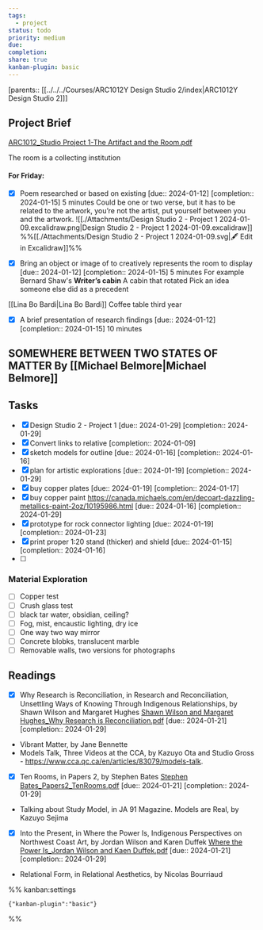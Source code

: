 ```yaml
---
tags:
  - project
status: todo
priority: medium
due: 
completion: 
share: true
kanban-plugin: basic
---
```

[parents:: [[../../../Courses/ARC1012Y Design Studio 2/index|ARC1012Y Design Studio 2]]]
## Project Brief

[ARC1012_Studio Project 1-The Artifact and the Room.pdf](file:///D:%5COneDrive%20-%20University%20of%20Toronto%5C_twp%5CDocument%5CScholar%5CUTOR%5C2024-01%5CARC1012Y%5CAssignments%5CA1%5CARC1012_Studio%20Project%201-The%20Artifact%20and%20the%20Room.pdf)

The room is a collecting institution 

#### For Friday:
- [x] Poem researched or based on existing  [due:: 2024-01-12]  [completion:: 2024-01-15]
5 minutes
Could be one or two verse, but it has to be related to the artwork, you’re not the artist, put yourself between you and the artwork.
![[./Attachments/Design Studio 2 - Project 1 2024-01-09.excalidraw.png|Design Studio 2 - Project 1 2024-01-09.excalidraw]]
%%[[./Attachments/Design Studio 2 - Project 1 2024-01-09.svg|🖋 Edit in Excalidraw]]%%

- [x] Bring an object or image of to creatively represents the room to display  [due:: 2024-01-12]  [completion:: 2024-01-15]
5 minutes
For example Bernard Shaw's **Writer’s cabin**
A cabin that rotated
Pick an idea someone else did as a precedent 

[[Lina Bo Bardi|Lina Bo Bardi]]
Coffee table third year

- [x] A brief presentation of research findings  [due:: 2024-01-12]  [completion:: 2024-01-15]
10 minutes

## SOMEWHERE BETWEEN TWO STATES OF MATTER By [[Michael Belmore|Michael Belmore]]


## Tasks

- [x] Design Studio 2 - Project 1  [due:: 2024-01-29]  [completion:: 2024-01-29]
- [x] Convert links to relative  [completion:: 2024-01-09]
- [x] sketch models for outline  [due:: 2024-01-16]  [completion:: 2024-01-16]
- [x] plan for artistic explorations  [due:: 2024-01-19]  [completion:: 2024-01-29]
- [x] buy copper plates  [due:: 2024-01-19]  [completion:: 2024-01-17]
- [x] buy copper paint https://canada.michaels.com/en/decoart-dazzling-metallics-paint-2oz/10195986.html  [due:: 2024-01-16]  [completion:: 2024-01-29]
- [x] prototype for rock connector lighting  [due:: 2024-01-19]  [completion:: 2024-01-23]
- [x] print proper 1:20 stand (thicker) and shield  [due:: 2024-01-15]  [completion:: 2024-01-16]
- [ ] 

### Material Exploration

- [ ] Copper test
- [ ] Crush glass test
- [ ] black tar water, obsidian, ceiling?
- [ ] Fog, mist, encaustic lighting, dry ice
- [ ] One way two way mirror
- [ ] Concrete blobks, translucent marble
- [ ] Removable walls, two versions for photographs

## Readings

- [x] Why Research is Reconciliation, in Research and Reconciliation, Unsettling Ways of Knowing Through Indigenous Relationships, by Shawn Wilson and Margaret Hughes [Shawn Wilson and Margaret Hughes_Why Research is Reconciliation.pdf](file:///D:%5COneDrive%20-%20University%20of%20Toronto%5C_twp%5CDocument%5CScholar%5CUTOR%5C2024-01%5CARC1012Y%5CReadings%5CReadings%20Project%201%5CShawn%20Wilson%20and%20Margaret%20Hughes_Why%20Research%20is%20Reconciliation.pdf)  [due:: 2024-01-21]  [completion:: 2024-01-29]
- Vibrant Matter, by Jane Bennette
- Models Talk, Three Videos at the CCA, by Kazuyo Ota and Studio Gross - https://www.cca.qc.ca/en/articles/83079/models-talk.
- [x] Ten Rooms, in Papers 2, by Stephen Bates [Stephen Bates_Papers2_TenRooms.pdf](file:///D:%5COneDrive%20-%20University%20of%20Toronto%5C_twp%5CDocument%5CScholar%5CUTOR%5C2024-01%5CARC1012Y%5CReadings%5CReadings%20Project%201%5CStephen%20Bates_Papers2_TenRooms.pdf)  [due:: 2024-01-21]  [completion:: 2024-01-29]
- Talking about Study Model, in JA 91 Magazine. Models are Real, by Kazuyo Sejima 

- [x] Into the Present, in Where the Power Is, Indigenous Perspectives on Northwest Coast Art, by Jordan Wilson and Karen Duffek [Where the Power Is_Jordan Wilson and Kaen Duffek.pdf](file:///D:%5COneDrive%20-%20University%20of%20Toronto%5C_twp%5CDocument%5CScholar%5CUTOR%5C2024-01%5CARC1012Y%5CReadings%5CReadings%20Project%201%5CWhere%20the%20Power%20Is_Jordan%20Wilson%20and%20Kaen%20Duffek.pdf)  [due:: 2024-01-21]  [completion:: 2024-01-29]
- Relational Form, in Relational Aesthetics, by Nicolas Bourriaud


%% kanban:settings
```
{"kanban-plugin":"basic"}
```
%%